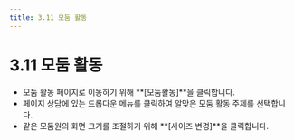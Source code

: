 ```yaml
---
title: 3.11 모둠 활동
---
```

# 3.11 모둠 활동

* 모둠 활동 페이지로 이동하기 위해 **\[모둠활동]**을 클릭합니다.
* 페이지 상담에 있는 드롭다운 메뉴를 클릭하여 알맞은 모둠 활동 주제를 선택합니다.
* 같은 모둠원의 화면 크기를 조절하기 위해 **\[사이즈 변경]**을 클릭합니다.
